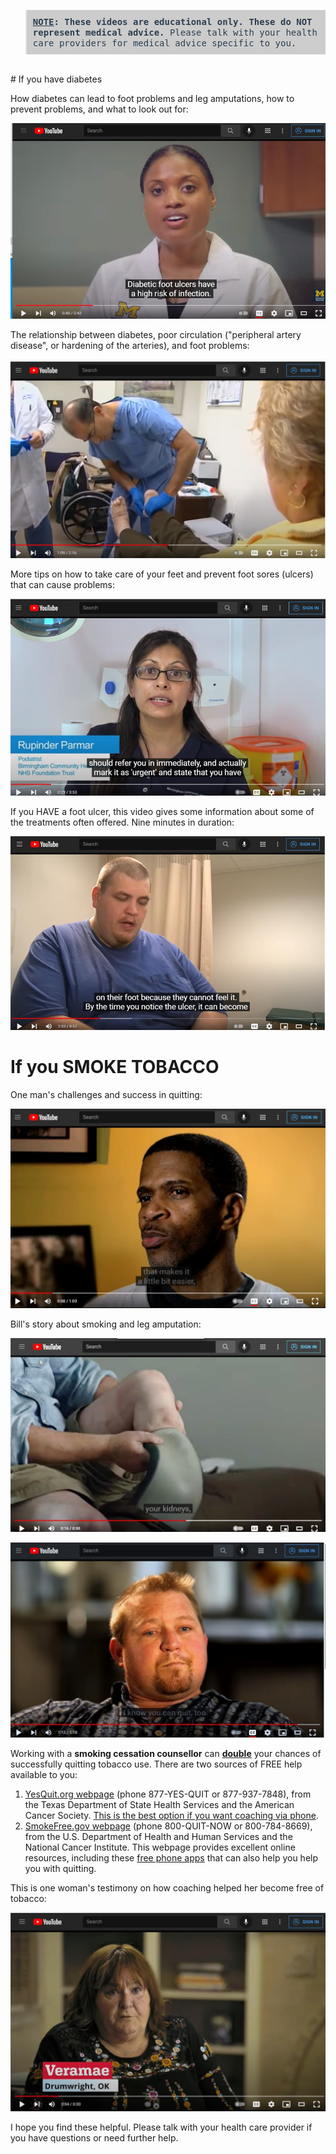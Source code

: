 <head>
<!-- Global site tag (gtag.js) - Google Analytics -->
<script async src="https://www.googletagmanager.com/gtag/js?id=G-YPLVGC5FDP"></script>
<script>
  window.dataLayer = window.dataLayer || [];
  function gtag(){dataLayer.push(arguments);}
  gtag('js', new Date());

  gtag('config', 'G-YPLVGC5FDP');
</script>
</head>

<blockquote style="padding: 10px; font-style: normal; color: #2C3E50; background-color: #ccc;"><tt>
<b><u>NOTE</u>: These videos are educational only. These do NOT represent medical advice.</b> Please talk with your health care providers for medical advice specific to you.</tt></blockquote>
<br>
# If you have diabetes

How diabetes can lead to foot problems and leg amputations, how to prevent problems, and what to look out for:
<p>
  <a href="https://www.youtube.com/watch?v=IQy6E5aVUzo" title="Diabetic Foot Ulcer 101">
    <img src="/assets/PatientEducationUMichigan.jpg" alt="YouTube" />
  </a>
</p>

The relationship between diabetes, poor circulation ("peripheral artery disease", or hardening of the arteries), and foot problems:
<p>
  <a href="https://www.youtube.com/watch?v=Qlf3D-sfaBo" title="Must-Know Foot Care Tips">
    <img src="/assets/PatientEducationAPMA.jpg" alt="YouTube" />
  </a>
</p>

More tips on how to take care of your feet and prevent foot sores (ulcers) that can cause problems:
<p>
  <a href="https://www.youtube.com/watch?v=sGnjxc18BC4" title="Foot care for people with diabetes – What happens if you develop a diabetic foot problem">
    <img src="/assets/PatientEducationNHS.jpg" alt="YouTube" />
  </a>
</p>


If you HAVE a foot ulcer, this video gives some information about some of the treatments often offered. Nine minutes in duration:
<p>
  <a href="https://www.youtube.com/watch?v=XRolebcoL2g" title="CLEAR - A Patient's Guide to Understanding Offloading Diabetic Foot Ulcer">
    <img src="/assets/PatientEducationRosalind.jpg" alt="YouTube" />
  </a>
</p>

# If you SMOKE TOBACCO

One man's challenges and success in quitting:
<p>
  <a href="https://www.youtube.com/watch?v=r8hoZrQ0aR0" title="CDC: Tips From Former Smokers - Roosevelt S.: “It’s Hard to Quit">
    <img src="/assets/YouTubeCDCRoosevelt.jpg" alt="YouTube" />
  </a>
</p>

Bill's story about smoking and leg amputation:
<p>
  <a href="https://www.youtube.com/watch?v=CYVuUFPFOc0" title="CDC: Tips From Former Smokers - Bill B.’s Tip Ad">
    <img src="/assets/YouTubeCDCBill1.jpg" alt="YouTube" />
  </a>
</p>

<p>
  <a href="https://www.youtube.com/watch?v=eGGXIWFqxhY" title="CDC: Tips From Former Smokers - Bill B.: Smoking and Diabetes Don't Mix">
    <img src="/assets/YouTubeCDCBill2.jpg" alt="YouTube" />
  </a>
</p>

Working with a <b>smoking cessation counsellor</b> can <b><u>double</u></b> your chances of successfully quitting tobacco use. There are two sources of FREE help available to you: 
1. [YesQuit.org webpage](https://www.yesquit.org) (phone 877-YES-QUIT or 877-937-7848), from the Texas Department of State Health Services and the American Cancer Society. <u>This is the best option if you want coaching via phone</u>. <br>
2. [SmokeFree.gov webpage](https://www.smokefree.gov) (phone 800-QUIT-NOW or 800-784-8669), from the U.S. Department of Health and Human Services and the National Cancer Institute. This webpage provides excellent online resources, including these [free phone apps](https://smokefree.gov/tools-tips/apps) that can also help you help you with quitting.

This is one woman's testimony on how coaching helped her become free of tobacco:
<p>
  <a href="https://www.youtube.com/watch?v=tVcLr62SwDI" title="Veramae’s Testimonial Quit Smoking | Tobacco Helpline 1-800-QUIT NOW">
    <img src="/assets/YouTubeVeramae.jpg" alt="YouTube" />
  </a>
</p>
I hope you find these helpful. Please talk with your health care provider if you have questions or need further help.
